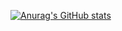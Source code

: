 [![Anurag's GitHub stats](https://github-readme-stats.vercel.app/api?username=adii9)](https://github.com/anuraghazra/github-readme-stats)
